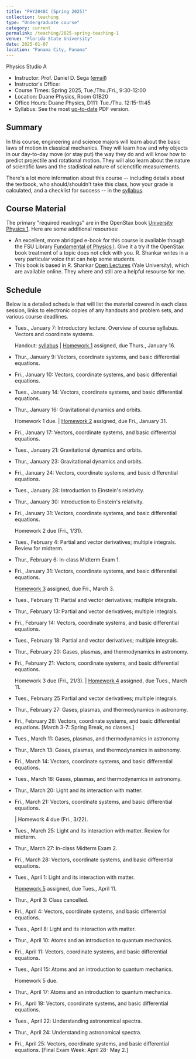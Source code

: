 ```yaml
---
title: "PHY2048C (Spring 2025)"
collection: teaching
type: "Undergraduate course"
category: current
permalink: /teaching/2025-spring-teaching-1
venue: "Florida State University"
date: 2025-01-07
location: "Panama City, Panama"
---
```

Physics Studio A

* Instructor:	Prof. Daniel D. Sega ([email](dsega@fsu.edu))
* Instructor's Office:  	
* Course Times: Spring 2025, Tue./Thu./Fri., 9:30-12:00
* Location:	Duane Physics, Room G1B20
* Office Hours:	Duane Physics, D111: Tue./Thu. 12:15-11:45
* Syllabus:	See the most [up-to-date](astrosega.github.io/files/2048C.pdf) PDF version.

Summary
-----------
In this course, engineering and science majors will learn about the basic laws of motion in classical mechanics. They will learn how and why objects in our day-to-day move (or stay put) the way they do and will know how to predict projectile and rotational motion. They will also learn about the nature of scientific laws and the stadistical nature of scienctific measurements.

There's a lot more information about this course -- including details about the textbook, who should/shouldn't take this class, how your grade is calculated, and a checklist for success -- in the [syllabus](astrosega.github.io/files/2048C.pdf).

Course Material
--------------
The primary "required readings" are in the OpenStax book [University Physics 1](https://openstax.org/details/books/university-physics-volume-1). Here are some additional resourses:

* An excellent, more abridged e-book for this course is available though the FSU Library [Fundamental of Physics I](https://fsu-flvc.primo.exlibrisgroup.com/discovery/openurl?institution=01FALSC_FSU&vid=01FALSC_FSU:Home&isbn=9780300243772&genre=book&eisbn=9780300249583&title=Fundamentals%20of%20Physics%20I&sid=jstor:jstor). Give it a try if the OpenStax book treatment of a topic does not click with you. R. Shankar writes in a very particular voice that can help some students.
* This book is based in R. Shankar [Open Lectures](https://oyc.yale.edu/physics/phys-200) (Yale University), which are available online. They where and still are a helpful resourse for me.

Schedule
-------------

Below is a detailed schedule that will list the material covered in each class session, links to electronic copies of any handouts and problem sets, and various course deadlines.

* Tues., January 7: Introductory lecture. Overview of course syllabus. Vectors and coordinate systems.

  Handout: [syllabus](astrosega.github.io/files/2048C.pdf) | [Homework 1](astrosega.github.io/files/2048Chw1.pdf) assigned, due Thurs., January 16.
* Thur., January 9: Vectors, coordinate systems, and basic differential equations.
* Fri., January 10: Vectors, coordinate systems, and basic differential equations.
* Tues., January 14: Vectors, coordinate systems, and basic differential equations.
* Thur., January 16: Gravitational dynamics and orbits.

  Homework 1 due. | [Homework 2](astrosega.github.io/files/2048Chw2.pdf) assigned, due Fri., January 31.
* Fri., January 17: Vectors, coordinate systems, and basic differential equations.
* Tues., January 21: Gravitational dynamics and orbits.
* Thur., January 23: Gravitational dynamics and orbits.
* Fri., January 24: Vectors, coordinate systems, and basic differential equations.
* Tues., January 28: Introduction to Einstein's relativity.
* Thur., January 30: Introduction to Einstein's relativity.
* Fri., January 31: Vectors, coordinate systems, and basic differential equations.

  Homework 2 due (Fri., 1/31).
* Tues., February 4: Partial and vector derivatives; multiple integrals. Review for midterm.
* Thur., February 6: In-class Midterm Exam 1.
* Fri., January 31: Vectors, coordinate systems, and basic differential equations.

  [Homework 3](astrosega.github.io/files/2048Chw3.pdf) assigned, due Fri., March 3.
* Tues., February 11: Partial and vector derivatives; multiple integrals.
* Thur., February 13: Partial and vector derivatives; multiple integrals.
* Fri., February 14: Vectors, coordinate systems, and basic differential equations.
* Tues., February 18: Partial and vector derivatives; multiple integrals.
* Thur., February 20: Gases, plasmas, and thermodynamics in astronomy.
* Fri., February 21: Vectors, coordinate systems, and basic differential equations.

  Homework 3 due (Fri., 21/3). | [Homework 4](astrosega.github.io/files/2048Chw3.pdf) assigned, due Tues., March 11.
* Tues., February 25 Partial and vector derivatives; multiple integrals.
* Thur., February 27: Gases, plasmas, and thermodynamics in astronomy.
* Fri., February 28: Vectors, coordinate systems, and basic differential equations.
  [March 3-7: Spring Break, no classes.]
* Tues., March 11: Gases, plasmas, and thermodynamics in astronomy.
* Thur., March 13: Gases, plasmas, and thermodynamics in astronomy.
* Fri., March 14: Vectors, coordinate systems, and basic differential equations.
* Tues., March 18: Gases, plasmas, and thermodynamics in astronomy.
* Thur., March 20: Light and its interaction with matter.
* Fri., March 21: Vectors, coordinate systems, and basic differential equations.

  | Homework 4 due (Fri., 3/22).
* Tues., March 25: Light and its interaction with matter. Review for midterm.
* Thur., March 27: In-class Midterm Exam 2.
* Fri., March 28: Vectors, coordinate systems, and basic differential equations.
* Tues., April 1: Light and its interaction with matter.

  [Homework 5](astrosega.github.io/files/2048Chw3.pdf) assigned, due Tues., April 11.
* Thur., April 3: Class cancelled.
* Fri., April 4: Vectors, coordinate systems, and basic differential equations.
* Tues., April 8: Light and its interaction with matter.
* Thur., April 10: Atoms and an introduction to quantum mechanics.
* Fri., April 11: Vectors, coordinate systems, and basic differential equations.
* Tues., April 15: Atoms and an introduction to quantum mechanics.

  Homework 5 due.
* Thur., April 17: Atoms and an introduction to quantum mechanics.
* Fri., April 18: Vectors, coordinate systems, and basic differential equations.
* Tues., April 22: Understanding astronomical spectra.
* Thur., April 24: Understanding astronomical spectra.
* Fri., April 25: Vectors, coordinate systems, and basic differential equations.
  [Final Exam Week: April 28- May 2.]


